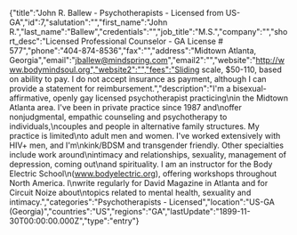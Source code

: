{"title":"John R. Ballew - Psychotherapists - Licensed from US-GA","id":7,"salutation":"","first_name":"John R.","last_name":"Ballew","credentials":"","job_title":"M.S.","company":"","short_desc":"Licensed Professional Counselor - GA License # 577","phone":"404-874-8536","fax":"","address":"Midtown Atlanta, Georgia","email":"jballew@mindspring.com","email2":"","website":"http://www.bodymindsoul.org","website2":"","fees":"Sliding scale, $50-110, based on ability to pay. I do not accept insurance as payment, although I can provide a statement for reimbursement.","description":"I'm a bisexual-affirmative, openly gay licensed psychotherapist practicing\nin the Midtown Atlanta area.  I've been in private practice since 1987 and\noffer nonjudgmental, empathic counseling and psychotherapy to individuals,\ncouples and people in alternative family structures.  My practice is limited\nto adult men and women.  I've worked extensively with HIV+ men, and I'm\nkink/BDSM and transgender friendly.  Other specialties include work around\nintimacy and relationships, sexuality, management of depression, coming out\nand spirituality.  I am an instructor for the Body Electric School\n(www.bodyelectric.org), offering workshops throughout North America.  I\nwrite regularly for David Magazine in Atlanta and for Circuit Noize about\ntopics related to mental health, sexuality and intimacy.","categories":"Psychotherapists - Licensed","location":"US-GA (Georgia)","countries":"US","regions":"GA","lastUpdate":"1899-11-30T00:00:00.000Z","type":"entry"}
